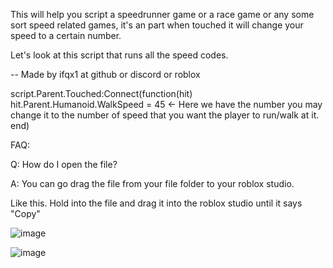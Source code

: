 
This will help you script a speedrunner game or a race game or any some sort speed related games, it's an part when touched it will change your speed to a certain number.

Let's look at this script that runs all the speed codes.

-- Made by ifqx1 at github or discord or roblox

script.Parent.Touched:Connect(function(hit) 
hit.Parent.Humanoid.WalkSpeed = 45 ← Here we have the number you may change it to the number of speed that you want the player to run/walk at it.
end)



FAQ:

Q: How do I open the file?

A: You can go drag the file from your file folder to your roblox studio.

Like this. Hold into the file and drag it into the roblox studio until it says "Copy"

![image](https://github.com/ifqx1/ifqx1-projects/assets/152280282/51fcb708-31af-4e0d-a889-e45f124c395b)


![image](https://github.com/ifqx1/ifqx1-projects/assets/152280282/7580d930-18ed-41d8-9eb4-2483c17c1803)

